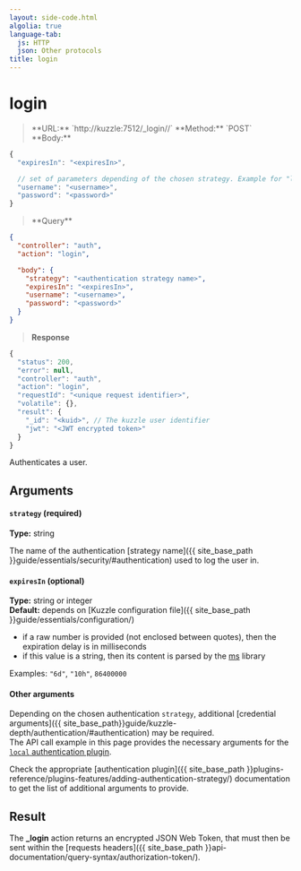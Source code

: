 ```yaml
---
layout: side-code.html
algolia: true
language-tab:
  js: HTTP
  json: Other protocols
title: login
---
```


# login


<blockquote class="js">
<p>
**URL:** `http://kuzzle:7512/_login/<strategy>/`  
**Method:** `POST`  
**Body:**
</p>
</blockquote>

```js
{
  "expiresIn": "<expiresIn>",

  // set of parameters depending of the chosen strategy. Example for "local" strategy:
  "username": "<username>",
  "password": "<password>"
}
```

<blockquote class="json">
<p>
**Query**
</p>
</blockquote>

```json
{
  "controller": "auth",
  "action": "login",

  "body": {
    "strategy": "<authentication strategy name>",
    "expiresIn": "<expiresIn>",
    "username": "<username>",
    "password": "<password>"
  }
}
```

>**Response**

```javascript
{
  "status": 200,
  "error": null,
  "controller": "auth",
  "action": "login",
  "requestId": "<unique request identifier>",
  "volatile": {},
  "result": {
    "_id": "<kuid>", // The kuzzle user identifier
    "jwt": "<JWT encrypted token>"
  }
}
```

Authenticates a user.


## Arguments

#### `strategy` (required)

**Type:** string

The name of the authentication [strategy name]({{ site_base_path }}guide/essentials/security/#authentication) used to log the user in.

#### `expiresIn` (optional)

**Type:** string or integer  
**Default:** depends on [Kuzzle configuration file]({{ site_base_path }}guide/essentials/configuration/)

* if a raw number is provided (not enclosed between quotes), then the expiration delay is in milliseconds
* if this value is a string, then its content is parsed by the [ms](https://www.npmjs.com/package/ms) library

Examples: `"6d"`, `"10h"`, `86400000`

#### Other arguments

Depending on the chosen authentication `strategy`, additional [credential arguments]({{ site_base_path}}guide/kuzzle-depth/authentication/#authentication) may be required.  
The API call example in this page provides the necessary arguments for the [`local` authentication plugin](https://github.com/kuzzleio/kuzzle-plugin-auth-passport-local).

Check the appropriate [authentication plugin]({{ site_base_path }}plugins-reference/plugins-features/adding-authentication-strategy/) documentation to get the list of additional arguments to provide.

## Result

The **_login** action returns an encrypted JSON Web Token, that must then be sent within the [requests headers]({{ site_base_path }}api-documentation/query-syntax/authorization-token/).
